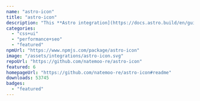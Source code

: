 ```yaml
---
name: "astro-icon"
title: "astro-icon"
description: "This **Astro integration](https://docs.astro.build/en/guides/integrations-guide/)** provides a straight-forward `Icon` component for [Astro."
categories:
  - "css+ui"
  - "performance+seo"
  - "featured"
npmUrl: "https://www.npmjs.com/package/astro-icon"
image: "/assets/integrations/astro-icon.svg"
repoUrl: "https://github.com/natemoo-re/astro-icon"
featured: 6
homepageUrl: "https://github.com/natemoo-re/astro-icon#readme"
downloads: 53745
badges:
  - "featured"
---
```

